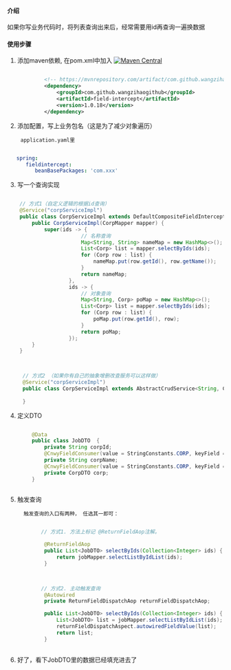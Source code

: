 #### 介绍
如果你写业务代码时，将列表查询出来后，经常需要用id再查询一遍换数据

#### 使用步骤

1.  添加maven依赖, 在pom.xml中加入 [![Maven Central](https://maven-badges.herokuapp.com/maven-central/com.github.wangzihaogithub/field-intercept/badge.svg)](https://search.maven.org/search?q=g:com.github.wangzihaogithub%20AND%20a:field-intercept)

```xml

            <!-- https://mvnrepository.com/artifact/com.github.wangzihaogithub/field-intercept -->
            <dependency>
                <groupId>com.github.wangzihaogithub</groupId>
                <artifactId>field-intercept</artifactId>
                <version>1.0.18</version>
            </dependency>

```

2. 添加配置，写上业务包名（这是为了减少对象遍历）

        application.yaml里

```yaml

   spring:
      fieldintercept:
         beanBasePackages: 'com.xxx'

```

3. 写一个查询实现

```java

    // 方式1（自定义逻辑的根据id查询）
    @Service("corpServiceImpl")
    public class CorpServiceImpl extends DefaultCompositeFieldIntercept<String, Corp, JoinPoint> {
        public CorpServiceImpl(CorpMapper mapper) {
            super(ids -> {
                        // 名称查询
                        Map<String, String> nameMap = new HashMap<>();
                        List<Corp> list = mapper.selectByIds(ids);
                        for (Corp row : list) {
                            nameMap.put(row.getId(), row.getName());
                        }
                        return nameMap;
                    },
                    ids -> {
                        // 对象查询
                        Map<String, Corp> poMap = new HashMap<>();
                        List<Corp> list = mapper.selectByIds(ids);
                        for (Corp row : list) {
                            poMap.put(row.getId(), row);
                        }
                        return poMap;
                    });
        }
    }
    
```

```java

     // 方式2 （如果你有自己的抽象增删改查服务可以这样做）
     @Service("corpServiceImpl")
     public class CorpServiceImpl extends AbstractCrudService<String, Corp, CorpMapper>{
    
     }

```

4. 定义DTO

```java

        @Data
        public class JobDTO  {
            private String corpId;
            @CnwyFieldConsumer(value = StringConstants.CORP, keyField = "corpId")
            private String corpName;
            @CnwyFieldConsumer(value = StringConstants.CORP, keyField = "corpId")
            private CorpDTO corp;
        }
        
```

5. 触发查询

         触发查询的入口有两种， 任选其一即可：
```java

           // 方式1. 方法上标记 @ReturnFieldAop注解。

            @ReturnFieldAop
            public List<JobDTO> selectByIds(Collection<Integer> ids) {
                return jobMapper.selectListByIdList(ids);
            }
            
```

```java

           // 方式2. 主动触发查询
            @Autowired 
            private ReturnFieldDispatchAop returnFieldDispatchAop;

            public List<JobDTO> selectByIds(Collection<Integer> ids) {
                List<JobDTO> list = jobMapper.selectListByIdList(ids);
                returnFieldDispatchAspect.autowiredFieldValue(list);
                return list;
            }
            
```

6. 好了，看下JobDTO里的数据已经填充进去了